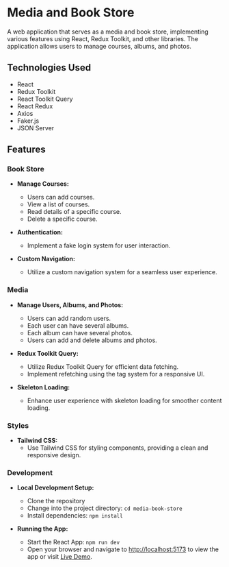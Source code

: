 # Media and Book Store

A web application that serves as a media and book store, implementing various features using React, Redux Toolkit, and other libraries. The application allows users to manage courses, albums, and photos.

## Technologies Used

- React
- Redux Toolkit
- React Toolkit Query
- React Redux
- Axios
- Faker.js
- JSON Server

## Features

### Book Store

- **Manage Courses:**
  - Users can add courses.
  - View a list of courses.
  - Read details of a specific course.
  - Delete a specific course.

- **Authentication:**
  - Implement a fake login system for user interaction.

- **Custom Navigation:**
  - Utilize a custom navigation system for a seamless user experience.

### Media

- **Manage Users, Albums, and Photos:**
  - Users can add random users.
  - Each user can have several albums.
  - Each album can have several photos.
  - Users can add and delete albums and photos.

- **Redux Toolkit Query:**
  - Utilize Redux Toolkit Query for efficient data fetching.
  - Implement refetching using the tag system for a responsive UI.

- **Skeleton Loading:**
  - Enhance user experience with skeleton loading for smoother content loading.

### Styles

- **Tailwind CSS:**
  - Use Tailwind CSS for styling components, providing a clean and responsive design.

### Development

- **Local Development Setup:**
  - Clone the repository
  - Change into the project directory: `cd media-book-store`
  - Install dependencies: `npm install`

- **Running the App:**
  - Start the React App: `npm run dev`
  - Open your browser and navigate to [http://localhost:5173](http://localhost:5173) to view the app or visit [Live Demo](https://media-and-book-store.vercel.app/).
